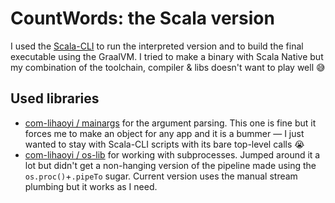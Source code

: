 # CountWords: the Scala version

I used the [Scala-CLI](https://scala-cli.virtuslab.org) to run the interpreted version and to build the final executable using the GraalVM. I tried to make a binary with Scala Native but my combination of the toolchain, compiler & libs doesn't want to play well 😅

## Used libraries

- [com-lihaoyi / mainargs](https://index.scala-lang.org/com-lihaoyi/mainargs) for the argument parsing. This one is fine but it forces me to make an object for any app and it is a bummer — I just wanted to stay with Scala-CLI scripts with its bare top-level calls 😭
- [com-lihaoyi / os-lib](https://index.scala-lang.org/com-lihaoyi/os-lib) for working with  subprocesses. Jumped around it a lot but didn't get a non-hanging version of the pipeline made using the `os.proc()`+`.pipeTo` sugar. Current version uses the manual stream plumbing but it works as I need.
